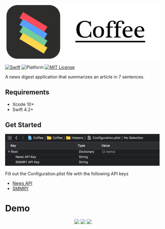 <p align="center">
  <img src = "/Demo/Display.png">
</p>

[![Swift](https://img.shields.io/badge/Swift-4.2%2B-orange.svg)](https://swift.org)
![Platform](https://img.shields.io/badge/platform-iOS-333333.svg)
[![MIT License](https://img.shields.io/badge/license-MIT-blue.svg)](https://opensource.org/licenses/MIT)


A news digest application that summarizes an article in 7 sentences. 


## Requirements
- Xcode 10+
- Swift 4.2+

## Get Started
<p align="left">
 <img src = "/Demo/config.png" width = "500"> 
</p>
Fill out the Configuration.plist file with the following API keys

- [News API](https://newsapi.org) 
- [SMMRY](https://smmry.com/api)

# Demo
<p align="center">
 <img src = "/Demo/Demo.gif" height = "550"> <img src = "/Demo/Demo2.gif" height = "550"> <img src = "/Demo/StretchHeaders.gif" height = "550"> 
</p>
